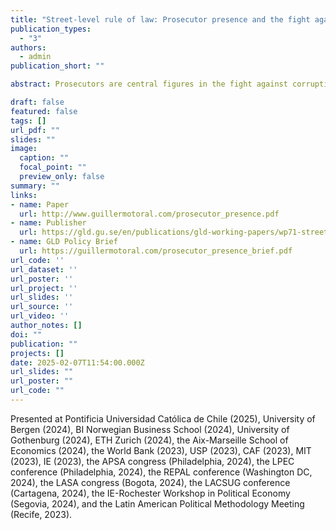 ```yaml
---
title: "Street-level rule of law: Prosecutor presence and the fight against corruption"
publication_types:
  - "3"
authors:
  - admin
publication_short: ""

abstract: Prosecutors are central figures in the fight against corruption and the rule of law more broadly. Yet we lack systematic evidence about whether they are effective at reducing corruption and, if so, why. I argue that prosecutors' use of autonomy and discretion in anti-corruption work benefits from physical presence in the communities they monitor because it helps them obtain information, exert formal and informal pressures, and instill in politicians a sense of being monitored. I test this theory through a causal event study of state prosecutors in Brazil, leveraging administrative data on their deployment and behavior across municipalities. I find that prosecutor presence causes increased anti-corruption action targeted at the local government. In response to prosecutor presence, local politicians hire more bureaucrats on the civil service rather than on temporary contracts -- a common vehicle for corruption in this setting. Consistent with prosecutor presence constraining malfeasance, I show that federal auditors find lower levels of corruption in municipal accounts executed right after the arrival of a prosecutor than in those executed right before. I combine these quasi-experimental findings with insights from a survey of politicians and in-depth interviews with prosecutors. Together, the results demonstrate that physical presence can make prosecutors more effective at fighting corruption, and provide rare causal evidence of the impact of autonomous prosecutors on governance. 

draft: false
featured: false
tags: []
url_pdf: ""
slides: ""
image:
  caption: ""
  focal_point: ""
  preview_only: false
summary: ""
links:
- name: Paper
  url: http://www.guillermotoral.com/prosecutor_presence.pdf
- name: Publisher
  url: https://gld.gu.se/en/publications/gld-working-papers/wp71-street-level-rule-of-law-prosecutor-presence-and-the-fight-against-corruption/
- name: GLD Policy Brief
  url: https://guillermotoral.com/prosecutor_presence_brief.pdf
url_code: ''
url_dataset: ''
url_poster: ''
url_project: ''
url_slides: ''
url_source: ''
url_video: ''
author_notes: []
doi: ""
publication: ""
projects: []
date: 2025-02-07T11:54:00.000Z
url_slides: ""
url_poster: ""
url_code: ""
---
```

Presented at Pontificia Universidad Cat&#xF3;lica de Chile (2025), University of Bergen (2024), BI Norwegian Business School (2024), University of Gothenburg (2024), ETH Zurich (2024), the Aix-Marseille School of Economics (2024), the World Bank (2023), USP (2023), CAF (2023), MIT (2023), IE (2023), the APSA congress (Philadelphia, 2024), the LPEC conference (Philadelphia, 2024), the REPAL conference (Washington DC, 2024), the LASA congress (Bogota, 2024), the LACSUG conference (Cartagena, 2024), the IE-Rochester Workshop in Political Economy (Segovia, 2024), and the Latin American Political Methodology Meeting (Recife, 2023).
